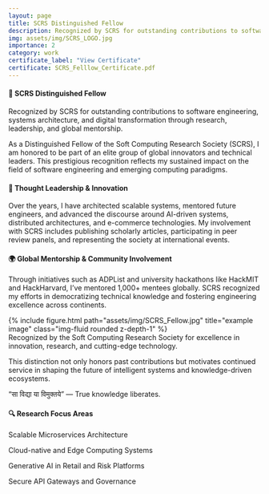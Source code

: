 ```yaml
---
layout: page
title: SCRS Distinguished Fellow
description: Recognized by SCRS for outstanding contributions to software engineering, systems architecture, and digital transformation through research, leadership, and global mentorship.
img: assets/img/SCRS_LOGO.jpg
importance: 2
category: work
certificate_label: "View Certificate"
certificate: SCRS_Felllow_Certificate.pdf
---
```


<h4> <b> 🏅 SCRS Distinguished Fellow  </b> </h4>

Recognized by SCRS for outstanding contributions to software engineering, systems architecture, and digital transformation through research, leadership, and global mentorship.

As a Distinguished Fellow of the Soft Computing Research Society (SCRS), I am honored to be part of an elite group of global innovators and technical leaders. This prestigious recognition reflects my sustained impact on the field of software engineering and emerging computing paradigms.

<h4> <b> 🧠 Thought Leadership & Innovation </b> </h4>

Over the years, I have architected scalable systems, mentored future engineers, and advanced the discourse around AI-driven systems, distributed architectures, and e-commerce technologies. My involvement with SCRS includes publishing scholarly articles, participating in peer review panels, and representing the society at international events.

<h4> <b> 🌍 Global Mentorship & Community Involvement </b> </h4>

Through initiatives such as ADPList and university hackathons like HackMIT and HackHarvard, I’ve mentored 1,000+ mentees globally. SCRS recognized my efforts in democratizing technical knowledge and fostering engineering excellence across continents.

<div class="row">
    <div class="col-sm mt-3 mt-md-0">
        {% include figure.html path="assets/img/SCRS_Fellow.jpg" title="example image" class="img-fluid rounded z-depth-1" %}
    </div>
</div>
<div class="caption">
   Recognized by the Soft Computing Research Society for excellence in innovation, research, and cutting-edge technology.
</div>


This distinction not only honors past contributions but motivates continued service in shaping the future of intelligent systems and knowledge-driven ecosystems.

“सा विद्या या विमुक्तये” — True knowledge liberates.

<h4> <b> 🔍 Research Focus Areas </b> </h4>

Scalable Microservices Architecture

Cloud-native and Edge Computing Systems

Generative AI in Retail and Risk Platforms

Secure API Gateways and Governance

